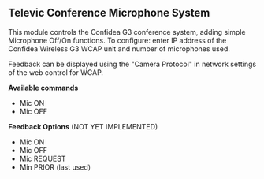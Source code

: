 ## Televic Conference Microphone System

This module controls the Confidea G3 conference system, adding simple Microphone Off/On functions.
To configure: enter IP address of the Confidea Wireless G3 WCAP unit and number of microphones used.

Feedback can be displayed using the "Camera Protocol" in network settings of the web control for WCAP.

**Available commands**

* Mic ON
* Mic OFF


**Feedback Options**  (NOT YET IMPLEMENTED)

* Mic ON
* Mic OFF
* Mic REQUEST
* Min PRIOR (last used)
